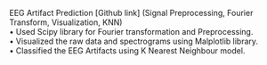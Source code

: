 EEG Artifact Prediction [Github link] (Signal Preprocessing, Fourier Transform, Visualization, KNN)<br>
• Used Scipy library for Fourier transformation and Preprocessing.<br>
• Visualized the raw data and spectrograms using Malplotlib library.<br>
• Classified the EEG Artifacts using K Nearest Neighbour model.<br>
